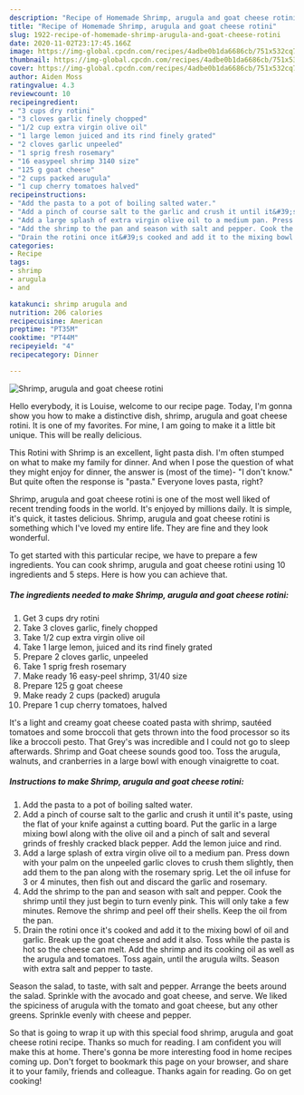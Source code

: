 ```yaml
---
description: "Recipe of Homemade Shrimp, arugula and goat cheese rotini"
title: "Recipe of Homemade Shrimp, arugula and goat cheese rotini"
slug: 1922-recipe-of-homemade-shrimp-arugula-and-goat-cheese-rotini
date: 2020-11-02T23:17:45.166Z
image: https://img-global.cpcdn.com/recipes/4adbe0b1da6686cb/751x532cq70/shrimp-arugula-and-goat-cheese-rotini-recipe-main-photo.jpg
thumbnail: https://img-global.cpcdn.com/recipes/4adbe0b1da6686cb/751x532cq70/shrimp-arugula-and-goat-cheese-rotini-recipe-main-photo.jpg
cover: https://img-global.cpcdn.com/recipes/4adbe0b1da6686cb/751x532cq70/shrimp-arugula-and-goat-cheese-rotini-recipe-main-photo.jpg
author: Aiden Moss
ratingvalue: 4.3
reviewcount: 10
recipeingredient:
- "3 cups dry rotini"
- "3 cloves garlic finely chopped"
- "1/2 cup extra virgin olive oil"
- "1 large lemon juiced and its rind finely grated"
- "2 cloves garlic unpeeled"
- "1 sprig fresh rosemary"
- "16 easypeel shrimp 3140 size"
- "125 g goat cheese"
- "2 cups packed arugula"
- "1 cup cherry tomatoes halved"
recipeinstructions:
- "Add the pasta to a pot of boiling salted water."
- "Add a pinch of course salt to the garlic and crush it until it&#39;s paste, using the flat of your knife against a cutting board. Put the garlic in a large mixing bowl along with the olive oil and a pinch of salt and several grinds of freshly cracked black pepper. Add the lemon juice and rind."
- "Add a large splash of extra virgin olive oil to a medium pan. Press down with your palm on the unpeeled garlic cloves to crush them slightly, then add them to the pan along with the rosemary sprig. Let the oil infuse for 3 or 4 minutes, then fish out and discard the garlic and rosemary."
- "Add the shrimp to the pan and season with salt and pepper. Cook the shrimp until they just begin to turn evenly pink. This will only take a few minutes. Remove the shrimp and peel off their shells. Keep the oil from the pan."
- "Drain the rotini once it&#39;s cooked and add it to the mixing bowl of oil and garlic. Break up the goat cheese and add it also. Toss while the pasta is hot so the cheese can melt. Add the shrimp and its cooking oil as well as the arugula and tomatoes. Toss again, until the arugula wilts. Season with extra salt and pepper to taste."
categories:
- Recipe
tags:
- shrimp
- arugula
- and

katakunci: shrimp arugula and 
nutrition: 206 calories
recipecuisine: American
preptime: "PT35M"
cooktime: "PT44M"
recipeyield: "4"
recipecategory: Dinner

---
```



![Shrimp, arugula and goat cheese rotini](https://img-global.cpcdn.com/recipes/4adbe0b1da6686cb/751x532cq70/shrimp-arugula-and-goat-cheese-rotini-recipe-main-photo.jpg)

Hello everybody, it is Louise, welcome to our recipe page. Today, I'm gonna show you how to make a distinctive dish, shrimp, arugula and goat cheese rotini. It is one of my favorites. For mine, I am going to make it a little bit unique. This will be really delicious.

This Rotini with Shrimp is an excellent, light pasta dish. I&#39;m often stumped on what to make my family for dinner. And when I pose the question of what they might enjoy for dinner, the answer is (most of the time)- &#34;I don&#39;t know.&#34; But quite often the response is &#34;pasta.&#34; Everyone loves pasta, right?

Shrimp, arugula and goat cheese rotini is one of the most well liked of recent trending foods in the world. It's enjoyed by millions daily. It is simple, it's quick, it tastes delicious. Shrimp, arugula and goat cheese rotini is something which I've loved my entire life. They are fine and they look wonderful.


To get started with this particular recipe, we have to prepare a few ingredients. You can cook shrimp, arugula and goat cheese rotini using 10 ingredients and 5 steps. Here is how you can achieve that.

<!--inarticleads1-->

##### The ingredients needed to make Shrimp, arugula and goat cheese rotini:

1. Get 3 cups dry rotini
1. Take 3 cloves garlic, finely chopped
1. Take 1/2 cup extra virgin olive oil
1. Take 1 large lemon, juiced and its rind finely grated
1. Prepare 2 cloves garlic, unpeeled
1. Take 1 sprig fresh rosemary
1. Make ready 16 easy-peel shrimp, 31/40 size
1. Prepare 125 g goat cheese
1. Make ready 2 cups (packed) arugula
1. Prepare 1 cup cherry tomatoes, halved


It&#39;s a light and creamy goat cheese coated pasta with shrimp, sautéed tomatoes and some broccoli that gets thrown into the food processor so its like a broccoli pesto. That Grey&#39;s was incredible and I could not go to sleep afterwards. Shrimp and Goat cheese sounds good too. Toss the arugula, walnuts, and cranberries in a large bowl with enough vinaigrette to coat. 

<!--inarticleads2-->

##### Instructions to make Shrimp, arugula and goat cheese rotini:

1. Add the pasta to a pot of boiling salted water.
1. Add a pinch of course salt to the garlic and crush it until it&#39;s paste, using the flat of your knife against a cutting board. Put the garlic in a large mixing bowl along with the olive oil and a pinch of salt and several grinds of freshly cracked black pepper. Add the lemon juice and rind.
1. Add a large splash of extra virgin olive oil to a medium pan. Press down with your palm on the unpeeled garlic cloves to crush them slightly, then add them to the pan along with the rosemary sprig. Let the oil infuse for 3 or 4 minutes, then fish out and discard the garlic and rosemary.
1. Add the shrimp to the pan and season with salt and pepper. Cook the shrimp until they just begin to turn evenly pink. This will only take a few minutes. Remove the shrimp and peel off their shells. Keep the oil from the pan.
1. Drain the rotini once it&#39;s cooked and add it to the mixing bowl of oil and garlic. Break up the goat cheese and add it also. Toss while the pasta is hot so the cheese can melt. Add the shrimp and its cooking oil as well as the arugula and tomatoes. Toss again, until the arugula wilts. Season with extra salt and pepper to taste.


Season the salad, to taste, with salt and pepper. Arrange the beets around the salad. Sprinkle with the avocado and goat cheese, and serve. We liked the spiciness of arugula with the tomato and goat cheese, but any other greens. Sprinkle evenly with cheese and pepper. 

So that is going to wrap it up with this special food shrimp, arugula and goat cheese rotini recipe. Thanks so much for reading. I am confident you will make this at home. There's gonna be more interesting food in home recipes coming up. Don't forget to bookmark this page on your browser, and share it to your family, friends and colleague. Thanks again for reading. Go on get cooking!
